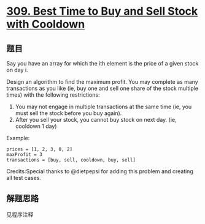 # [309. Best Time to Buy and Sell Stock with Cooldown](https://leetcode.com/problems/best-time-to-buy-and-sell-stock-with-cooldown/)

## 题目

Say you have an array for which the ith element is the price of a given stock on day i.

Design an algorithm to find the maximum profit. You may complete as many transactions as you like
(ie, buy one and sell one share of the stock multiple times) with the following restrictions:

1. You may not engage in multiple transactions at the same time (ie, you must sell the stock before you buy again).
1. After you sell your stock, you cannot buy stock on next day. (ie, cooldown 1 day)

Example:

```shell
prices = [1, 2, 3, 0, 2]
maxProfit = 3
transactions = [buy, sell, cooldown, buy, sell]
```

Credits:Special thanks to @dietpepsi for adding this problem and creating all test cases.

## 解题思路

见程序注释
